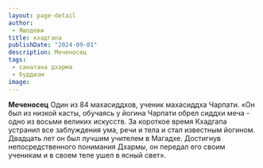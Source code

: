```yaml
---
layout: page-detail
author:
 - Яшодеви
title: кхадгапа
publishDate: "2024-09-01"
description: Меченосец
tags:
 - санатана дхарма
 - буддизм
image: 
---
```


__Меченосец__
Один из 84 махасиддхов, ученик махасиддха Чаpпати.	«Он был из низкой касты, обучаясь у йогина Чаpпати обрел сиддхи меча - одно из восьми великих искусств. За короткое время Кхадгапа устранил все заблуждения ума, речи и тела и стал известным йогином. Двадцать лет он был лучшим учителем в Магадхе. Достигнув непосредственного понимания Дхармы, он передал его своим ученикам и в своем теле ушел в ясный свет».&nbsp;

